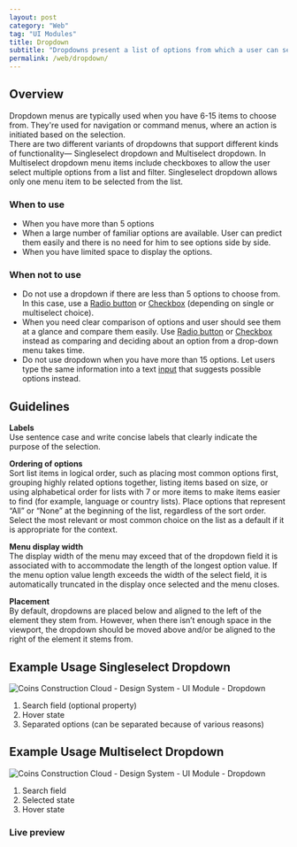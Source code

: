 ```yaml
---
layout: post
category: "Web"
tag: "UI Modules"
title: Dropdown
subtitle: "Dropdowns present a list of options from which a user can select one option, or several. "
permalink: /web/dropdown/
---
```


## Overview

Dropdown menus are typically used when you have 6-15 items to choose from. They're used for navigation or command menus, where an action is initiated based on the selection.<br>
There are two different variants of dropdowns that support different kinds of functionality— Singleselect dropdown and Multiselect dropdown.
In Multiselect dropdown menu items include checkboxes to allow the user select multiple options from a list and filter. Singleselect dropdown allows only one menu item to be selected from the list.

### When to use
- When you have more than 5 options
- When a large number of familiar options are available. User can predict them easily and there is no need for him to see options side by side.
- When you have limited space to display the options.

### When not to use
- Do not use a dropdown if there are less than 5 options to choose from. In this case, use a [Radio button](../radio-button/) or [Checkbox](../checkbox/) (depending on single or multiselect choice). 
- When you need clear comparison of options and user should see them at a glance and compare them easily. Use [Radio button](../radio-button/) or [Checkbox](../checkbox/) instead as comparing and deciding about an option from a drop-down menu takes time.
- Do not use dropdown when you have more than 15 options. Let users type the same information into a text [input](../input/) that suggests possible options instead.

## Guidelines
**Labels** <br>
Use sentence case and write concise labels that clearly indicate the purpose of the selection.<br>

**Ordering of options** <br>
Sort list items in logical order, such as placing most common options first, grouping highly related options together, listing items based on size, or using alphabetical order for lists with 7 or more items to make items easier to find (for example, language or country lists). Place options that represent “All” or “None” at the beginning of the list, regardless of the sort order. Select the most relevant or most common choice on the list as a default if it is appropriate for the context. <br>

**Menu display width** <br>
The display width of the menu may exceed that of the dropdown field it is associated with to accommodate the length of the longest option value.
If the menu option value length exceeds the width of the select field, it is automatically truncated in the display once selected and the menu closes. <br>

**Placement** <br>
By default, dropdowns are placed below and aligned to the left of the element they stem from. However, when there isn’t enough space in the viewport, the dropdown should be moved above and/or be aligned to the right of the element it stems from. <br>

## Example Usage Singleselect Dropdown

![Coins Construction Cloud - Design System - UI Module - Dropdown]({{site.baseurl}}/img/Example_Usage_Singleselect.png)

1. Search field (optional property)
2. Hover state
3. Separated options (can be separated because of various reasons)


## Example Usage Multiselect Dropdown

![Coins Construction Cloud - Design System - UI Module - Dropdown]({{site.baseurl}}/img/Example_Usage_Multiselect.png)

1. Search field
2. Selected state
3. Hover state

### Live preview
